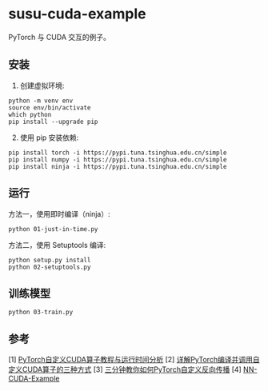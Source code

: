 # susu-cuda-example

PyTorch 与 CUDA 交互的例子。

## 安装

1. 创建虚拟环境:

```shell
python -m venv env
source env/bin/activate
which python
pip install --upgrade pip
```

2. 使用 pip 安装依赖:

```shell
pip install torch -i https://pypi.tuna.tsinghua.edu.cn/simple
pip install numpy -i https://pypi.tuna.tsinghua.edu.cn/simple
pip install ninja -i https://pypi.tuna.tsinghua.edu.cn/simple
```

## 运行

方法一，使用即时编译（ninja）:

```shell
python 01-just-in-time.py
```

方法二，使用 Setuptools 编译:

```shell
python setup.py install
python 02-setuptools.py
```

## 训练模型

```shell
python 03-train.py
```

## 参考

[1] [PyTorch自定义CUDA算子教程与运行时间分析](https://godweiyang.com/2021/03/18/torch-cpp-cuda/)
[2] [详解PyTorch编译并调用自定义CUDA算子的三种方式](https://godweiyang.com/2021/03/21/torch-cpp-cuda-2/)
[3] [三分钟教你如何PyTorch自定义反向传播](https://godweiyang.com/2021/03/24/torch-cpp-cuda-3/)
[4] [NN-CUDA-Example](https://github.com/godweiyang/NN-CUDA-Example)